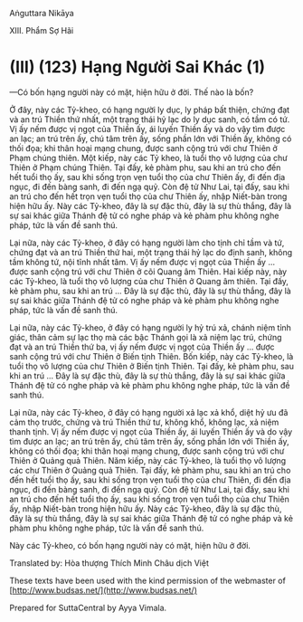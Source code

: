Aṅguttara Nikāya

XIII. Phẩm Sợ Hãi

# (III) (123) Hạng Người Sai Khác (1)

—Có bốn hạng người này có mặt, hiện hữu ở đời. Thế nào là bốn?

Ở đây, này các Tỷ-kheo, có hạng người ly dục, ly pháp bất thiện, chứng đạt và an trú Thiền thứ nhất, một trạng thái hỷ lạc do ly dục sanh, có tầm có tứ. Vị ấy nếm được vị ngọt của Thiền ấy, ái luyến Thiền ấy và do vậy tìm được an lạc; an trú trên ấy, chú tâm trên ấy, sống phần lớn với Thiền ấy, không có thối đọa; khi thân hoại mạng chung, được sanh cộng trú với chư Thiên ở Phạm chúng thiên. Một kiếp, này các Tỷ kheo, là tuổi thọ vô lượng của chư Thiên ở Phạm chúng Thiên. Tại đấy, kẻ phàm phu, sau khi an trú cho đến hết tuổi thọ ấy, sau khi sống trọn vẹn tuổi thọ của chư Thiên ấy, đi đến địa ngục, đi đến bàng sanh, đi đến ngạ quỷ. Còn đệ tử Như Lai, tại đấy, sau khi an trú cho đến hết trọn vẹn tuổi thọ của chư Thiên ấy, nhập Niết-bàn trong hiện hữu ấy. Này các Tỷ-kheo, đây là sự đặc thù, đây là sự thù thắng, đây là sự sai khác giữa Thánh đệ tử có nghe pháp và kẻ phàm phu không nghe pháp, tức là vấn đề sanh thú.

Lại nữa, này các Tỷ-kheo, ở đây có hạng người làm cho tịnh chỉ tầm và tứ, chứng đạt và an trú Thiền thứ hai, một trạng thái hỷ lạc do định sanh, không tầm không tứ, nội tĩnh nhất tâm. Vị ấy nếm được vị ngọt của Thiền ấy ... được sanh cộng trú với chư Thiên ở cõi Quang âm Thiên. Hai kiếp này, này các Tỷ-kheo, là tuổi thọ vô lượng của chư Thiên ở Quang âm thiên. Tại đấy, kẻ phàm phu, sau khi an trú ... Ðây là sự đặc thù, đây là sự thù thắng, đây là sự sai khác giữa Thánh đệ tử có nghe pháp và kẻ phàm phu không nghe pháp, tức là vấn đề sanh thú.

Lại nữa, này các Tỷ-kheo, ở đây có hạng người ly hỷ trú xả, chánh niệm tỉnh giác, thân cảm sự lạc thọ mà các bậc Thánh gọi là xả niệm lạc trú, chứng đạt và an trú Thiền thứ ba, vị ấy nếm được vị ngọt của Thiền ấy ... được sanh cộng trú với chư Thiên ở Biến tịnh Thiên. Bốn kiếp, này các Tỷ-kheo, là tuổi thọ vô lượng của chư Thiên ở Biến tịnh Thiên. Tại đấy, kẻ phàm phu, sau khi an trú ... Ðây là sự đặc thù, đây là sự thù thắng, đây là sự sai khác giữa Thánh đệ tử có nghe pháp và kẻ phàm phu không nghe pháp, tức là vấn đề sanh thú.

Lại nữa, này các Tỷ-kheo, ở đây có hạng người xả lạc xả khổ, diệt hỷ ưu đã cảm thọ trước, chứng và trú Thiền thứ tư, không khổ, không lạc, xả niệm thanh tịnh. Vị ấy nếm được vị ngọt của Thiền ấy, ái luyến Thiền ấy và do vậy tìm được an lạc; an trú trên ấy, chú tâm trên ấy, sống phần lớn với Thiền ấy, không có thối đọa; khi thân hoại mạng chung, được sanh cộng trú với chư Thiên ở Quảng quả Thiên. Năm kiếp, này các Tỷ-kheo, là tuổi thọ vô lượng các chư Thiên ở Quảng quả Thiên. Tại đấy, kẻ phàm phu, sau khi an trú cho đến hết tuổi thọ ấy, sau khi sống trọn vẹn tuổi thọ của chư Thiên, đi đến địa ngục, đi đến bàng sanh, đi đến ngạ quỷ. Còn đệ tử Như Lai, tại đấy, sau khi an trú cho đến hết tuổi thọ ấy, sau khi sống trọn vẹn tuổi thọ của chư Thiên ấy, nhập Niết-bàn trong hiện hữu ấy. Này các Tỷ-kheo, đây là sự đặc thù, đây là sự thù thắng, đây là sự sai khác giữa Thánh đệ tử có nghe pháp và kẻ phàm phu không nghe pháp, tức là vấn đề sanh thú.

Này các Tỷ-kheo, có bốn hạng người này có mặt, hiện hữu ở đời.

Translated by: Hòa thượng Thích Minh Châu dịch Việt

These texts have been used with the kind permission of the webmaster of [http://www.budsas.net/](http://www.budsas.net/)

Prepared for SuttaCentral by Ayya Vimala.